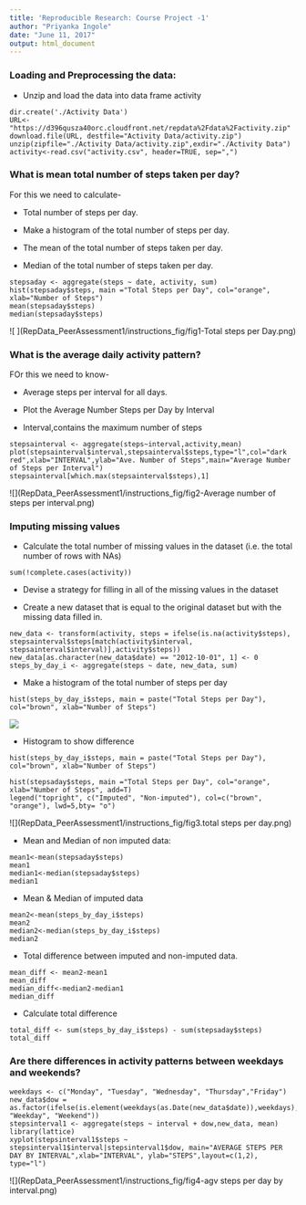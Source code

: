 ```yaml
---
title: 'Reproducible Research: Course Project -1'
author: "Priyanka Ingole"
date: "June 11, 2017"
output: html_document
---
```


### Loading and Preprocessing the data:

- Unzip and load the data into data frame activity
```{r}
dir.create('./Activity Data')
URL<- "https://d396qusza40orc.cloudfront.net/repdata%2Fdata%2Factivity.zip"
download.file(URL, destfile="Activity Data/activity.zip")
unzip(zipfile="./Activity Data/activity.zip",exdir="./Activity Data")
activity<-read.csv("activity.csv", header=TRUE, sep=",")
```

### What is mean total number of steps taken per day?
For this we need to calculate- 

* Total number of steps per day.

* Make a histogram of the total number of steps per day.

* The mean of the total number of steps taken per day.

* Median of the total number of steps taken per day.


```{r,echo=TRUE}
stepsaday <- aggregate(steps ~ date, activity, sum)
hist(stepsaday$steps, main ="Total Steps per Day", col="orange", xlab="Number of Steps")
mean(stepsaday$steps)
median(stepsaday$steps)
```
![ ](RepData_PeerAssessment1/instructions_fig/fig1-Total steps per Day.png) 




### What is the average daily activity pattern?

FOr this we need to know-

* Average steps per interval for all days.

* Plot the Average Number Steps per Day by Interval

* Interval,contains the maximum number of steps


```{r, echo=TRUE}
stepsainterval <- aggregate(steps~interval,activity,mean)
plot(stepsainterval$interval,stepsainterval$steps,type="l",col="dark red",xlab="INTERVAL",ylab="Ave. Number of Steps",main="Average Number of Steps per Interval")
stepsainterval[which.max(stepsainterval$steps),1]
```
![](RepData_PeerAssessment1/instructions_fig/fig2-Average number of steps per interval.png)

### Imputing missing values
* Calculate the total number of missing values in the dataset (i.e. the total number of rows with NAs)

```{r, echo=TRUE}
sum(!complete.cases(activity))
```

* Devise a strategy for filling in all of the missing values in the dataset

* Create a new dataset that is equal to the original dataset but with the missing data filled in.

```{r, echo=TRUE}
new_data <- transform(activity, steps = ifelse(is.na(activity$steps), stepsainterval$steps[match(activity$interval, stepsainterval$interval)],activity$steps))
new_data[as.character(new_data$date) == "2012-10-01", 1] <- 0
steps_by_day_i <- aggregate(steps ~ date, new_data, sum)
```

* Make a histogram of the total number of steps per day


```{r}
hist(steps_by_day_i$steps, main = paste("Total Steps per Day"), col="brown", xlab="Number of Steps")
```
![](RepData_PeerAssessment1/instructions_fig/fig-3.png)

* Histogram to show difference
```{r, echo=TRUE}
hist(steps_by_day_i$steps, main = paste("Total Steps per Day"), col="brown", xlab="Number of Steps")

hist(stepsaday$steps, main ="Total Steps per Day", col="orange", xlab="Number of Steps", add=T)
legend("topright", c("Imputed", "Non-imputed"), col=c("brown", "orange"), lwd=5,bty= "o")

```
![](RepData_PeerAssessment1/instructions_fig/fig3.total steps per day.png)

* Mean and Median of non imputed data:

```{r}
mean1<-mean(stepsaday$steps)
mean1
median1<-median(stepsaday$steps)
median1
```
* Mean & Median of imputed data

```{r}
mean2<-mean(steps_by_day_i$steps)
mean2
median2<-median(steps_by_day_i$steps)
median2
```
* Total difference between imputed and non-imputed data.

```{r}
mean_diff <- mean2-mean1
mean_diff
median_diff<-median2-median1
median_diff
```
* Calculate total difference
```{r}
total_diff <- sum(steps_by_day_i$steps) - sum(stepsaday$steps)
total_diff
```
### Are there differences in activity patterns between weekdays and weekends?

```{r}
weekdays <- c("Monday", "Tuesday", "Wednesday", "Thursday","Friday")
new_data$dow = as.factor(ifelse(is.element(weekdays(as.Date(new_data$date)),weekdays), "Weekday", "Weekend"))
stepsinterval1 <- aggregate(steps ~ interval + dow,new_data, mean)
library(lattice)
xyplot(stepsinterval1$steps ~ stepsinterval1$interval|stepsinterval1$dow, main="AVERAGE STEPS PER DAY BY INTERVAL",xlab="INTERVAL", ylab="STEPS",layout=c(1,2), type="l")
```

![](RepData_PeerAssessment1/instructions_fig/fig4-agv steps per day by interval.png)
